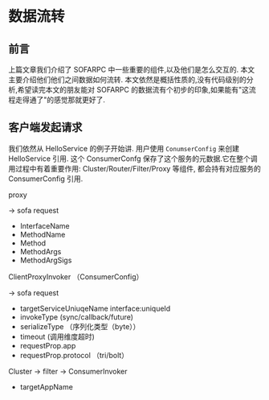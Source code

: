 # 数据流转

## 前言
上篇文章我们介绍了 SOFARPC 中一些重要的组件,以及他们是怎么交互的. 本文主要介绍他们他们之间数据如何流转. 本文依然是概括性质的,没有代码级别的分析,希望读完本文的朋友能对 SOFARPC 的数据流有个初步的印象,如果能有"这流程走得通了"的感觉那就更好了.


## 客户端发起请求
我们依然从 HelloService 的例子开始讲. 用户使用 `ConumserConfig` 来创建 HelloService 引用. 这个 ConsumerConfg 保存了这个服务的元数据.它在整个调用过程中有着重要作用: Cluster/Router/Filter/Proxy 等组件, 都会持有对应服务的 ConsumerConfig 引用.

proxy

-> sofa request
+ InterfaceName
+ MethodName
+ Method
+ MethodArgs
+ MethodArgSigs


ClientProxyInvoker  （ConsumerConfig）

-> sofa request
+ targetServiceUniuqeName interface:uniqueId
+ invokeType (sync/callback/future)
+ serializeType （序列化类型（byte））
+ timeout (调用维度超时)
+ requestProp.app  
+ requestProp.protocol  （tri/bolt）


Cluster -> filter  -> ConsumerInvoker

+ targetAppName
